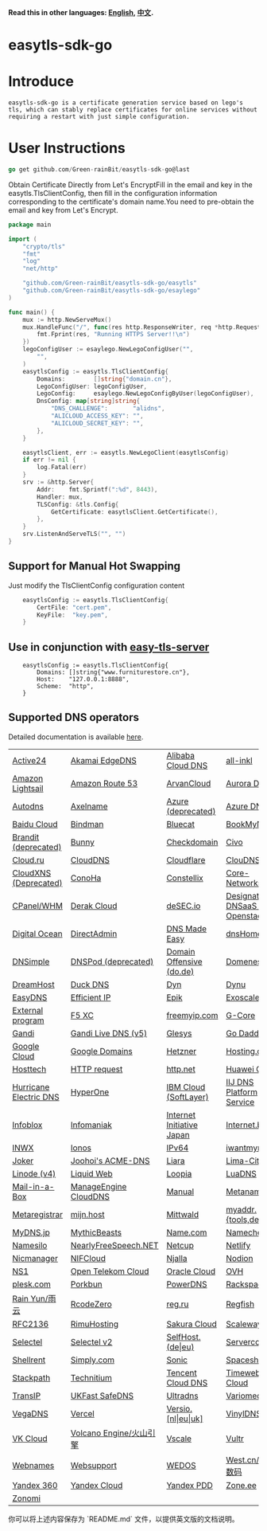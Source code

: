 **Read this in other languages: [English](README.md), [中文](README_zh.md).**

# easytls-sdk-go

# Introduce

    easytls-sdk-go is a certificate generation service based on lego's tls, which can stably replace certificates for online services without requiring a restart with just simple configuration.

# User Instructions

```go
go get github.com/Green-rainBit/easytls-sdk-go@last
```

Obtain Certificate Directly from Let's EncryptFill in the email and key in the easytls.TlsClientConfig, then fill in the configuration information corresponding to the certificate's domain name.You need to pre-obtain the email and key from Let's Encrypt.

```go
package main

import (
	"crypto/tls"
	"fmt"
	"log"
	"net/http"

	"github.com/Green-rainBit/easytls-sdk-go/easytls"
	"github.com/Green-rainBit/easytls-sdk-go/esaylego"
)

func main() {
	mux := http.NewServeMux()
	mux.HandleFunc("/", func(res http.ResponseWriter, req *http.Request) {
		fmt.Fprint(res, "Running HTTPS Server!!\n")
	})
	legoConfigUser := esaylego.NewLegoConfigUser("",
		"",
	)
	easytlsConfig := easytls.TlsClientConfig{
		Domains:        []string{"domain.cn"},
		LegoConfigUser: legoConfigUser,
		LegoConfig:     esaylego.NewLegoConfigByUser(legoConfigUser),
		DnsConfig: map[string]string{
			"DNS_CHALLENGE":       "alidns",
			"ALICLOUD_ACCESS_KEY": "",
			"ALICLOUD_SECRET_KEY": "",
		},
	}

	easytlsClient, err := easytls.NewLegoClient(easytlsConfig)
	if err != nil {
		log.Fatal(err)
	}
	srv := &http.Server{
		Addr:    fmt.Sprintf(":%d", 8443),
		Handler: mux,
		TLSConfig: &tls.Config{
			GetCertificate: easytlsClient.GetCertificate(),
		},
	}
	srv.ListenAndServeTLS("", "")
}

```

## Support for Manual Hot Swapping

Just modify the TlsClientConfig configuration content

```go
	easytlsConfig := easytls.TlsClientConfig{
		CertFile: "cert.pem",
		KeyFile:  "key.pem",
	}
```

## Use in conjunction with [easy-tls-server](https://github.com/Green-rainBit/easy-tls-server)

```
	easytlsConfig := easytls.TlsClientConfig{
		Domains: []string{"www.furniturestore.cn"},
		Host:    "127.0.0.1:8888",
		Scheme:  "http",
	}
```



## Supported DNS operators

Detailed documentation is available [here](https://go-acme.github.io/lego/dns).

<!-- START DNS PROVIDERS LIST -->

<table><tr>
  <td><a href="https://go-acme.github.io/lego/dns/active24/">Active24</a></td>
  <td><a href="https://go-acme.github.io/lego/dns/edgedns/">Akamai EdgeDNS</a></td>
  <td><a href="https://go-acme.github.io/lego/dns/alidns/">Alibaba Cloud DNS</a></td>
  <td><a href="https://go-acme.github.io/lego/dns/allinkl/">all-inkl</a></td>
</tr><tr>
  <td><a href="https://go-acme.github.io/lego/dns/lightsail/">Amazon Lightsail</a></td>
  <td><a href="https://go-acme.github.io/lego/dns/route53/">Amazon Route 53</a></td>
  <td><a href="https://go-acme.github.io/lego/dns/arvancloud/">ArvanCloud</a></td>
  <td><a href="https://go-acme.github.io/lego/dns/auroradns/">Aurora DNS</a></td>
</tr><tr>
  <td><a href="https://go-acme.github.io/lego/dns/autodns/">Autodns</a></td>
  <td><a href="https://go-acme.github.io/lego/dns/axelname/">Axelname</a></td>
  <td><a href="https://go-acme.github.io/lego/dns/azure/">Azure (deprecated)</a></td>
  <td><a href="https://go-acme.github.io/lego/dns/azuredns/">Azure DNS</a></td>
</tr><tr>
  <td><a href="https://go-acme.github.io/lego/dns/baiducloud/">Baidu Cloud</a></td>
  <td><a href="https://go-acme.github.io/lego/dns/bindman/">Bindman</a></td>
  <td><a href="https://go-acme.github.io/lego/dns/bluecat/">Bluecat</a></td>
  <td><a href="https://go-acme.github.io/lego/dns/bookmyname/">BookMyName</a></td>
</tr><tr>
  <td><a href="https://go-acme.github.io/lego/dns/brandit/">Brandit (deprecated)</a></td>
  <td><a href="https://go-acme.github.io/lego/dns/bunny/">Bunny</a></td>
  <td><a href="https://go-acme.github.io/lego/dns/checkdomain/">Checkdomain</a></td>
  <td><a href="https://go-acme.github.io/lego/dns/civo/">Civo</a></td>
</tr><tr>
  <td><a href="https://go-acme.github.io/lego/dns/cloudru/">Cloud.ru</a></td>
  <td><a href="https://go-acme.github.io/lego/dns/clouddns/">CloudDNS</a></td>
  <td><a href="https://go-acme.github.io/lego/dns/cloudflare/">Cloudflare</a></td>
  <td><a href="https://go-acme.github.io/lego/dns/cloudns/">ClouDNS</a></td>
</tr><tr>
  <td><a href="https://go-acme.github.io/lego/dns/cloudxns/">CloudXNS (Deprecated)</a></td>
  <td><a href="https://go-acme.github.io/lego/dns/conoha/">ConoHa</a></td>
  <td><a href="https://go-acme.github.io/lego/dns/constellix/">Constellix</a></td>
  <td><a href="https://go-acme.github.io/lego/dns/corenetworks/">Core-Networks</a></td>
</tr><tr>
  <td><a href="https://go-acme.github.io/lego/dns/cpanel/">CPanel/WHM</a></td>
  <td><a href="https://go-acme.github.io/lego/dns/derak/">Derak Cloud</a></td>
  <td><a href="https://go-acme.github.io/lego/dns/desec/">deSEC.io</a></td>
  <td><a href="https://go-acme.github.io/lego/dns/designate/">Designate DNSaaS for Openstack</a></td>
</tr><tr>
  <td><a href="https://go-acme.github.io/lego/dns/digitalocean/">Digital Ocean</a></td>
  <td><a href="https://go-acme.github.io/lego/dns/directadmin/">DirectAdmin</a></td>
  <td><a href="https://go-acme.github.io/lego/dns/dnsmadeeasy/">DNS Made Easy</a></td>
  <td><a href="https://go-acme.github.io/lego/dns/dnshomede/">dnsHome.de</a></td>
</tr><tr>
  <td><a href="https://go-acme.github.io/lego/dns/dnsimple/">DNSimple</a></td>
  <td><a href="https://go-acme.github.io/lego/dns/dnspod/">DNSPod (deprecated)</a></td>
  <td><a href="https://go-acme.github.io/lego/dns/dode/">Domain Offensive (do.de)</a></td>
  <td><a href="https://go-acme.github.io/lego/dns/domeneshop/">Domeneshop</a></td>
</tr><tr>
  <td><a href="https://go-acme.github.io/lego/dns/dreamhost/">DreamHost</a></td>
  <td><a href="https://go-acme.github.io/lego/dns/duckdns/">Duck DNS</a></td>
  <td><a href="https://go-acme.github.io/lego/dns/dyn/">Dyn</a></td>
  <td><a href="https://go-acme.github.io/lego/dns/dynu/">Dynu</a></td>
</tr><tr>
  <td><a href="https://go-acme.github.io/lego/dns/easydns/">EasyDNS</a></td>
  <td><a href="https://go-acme.github.io/lego/dns/efficientip/">Efficient IP</a></td>
  <td><a href="https://go-acme.github.io/lego/dns/epik/">Epik</a></td>
  <td><a href="https://go-acme.github.io/lego/dns/exoscale/">Exoscale</a></td>
</tr><tr>
  <td><a href="https://go-acme.github.io/lego/dns/exec/">External program</a></td>
  <td><a href="https://go-acme.github.io/lego/dns/f5xc/">F5 XC</a></td>
  <td><a href="https://go-acme.github.io/lego/dns/freemyip/">freemyip.com</a></td>
  <td><a href="https://go-acme.github.io/lego/dns/gcore/">G-Core</a></td>
</tr><tr>
  <td><a href="https://go-acme.github.io/lego/dns/gandi/">Gandi</a></td>
  <td><a href="https://go-acme.github.io/lego/dns/gandiv5/">Gandi Live DNS (v5)</a></td>
  <td><a href="https://go-acme.github.io/lego/dns/glesys/">Glesys</a></td>
  <td><a href="https://go-acme.github.io/lego/dns/godaddy/">Go Daddy</a></td>
</tr><tr>
  <td><a href="https://go-acme.github.io/lego/dns/gcloud/">Google Cloud</a></td>
  <td><a href="https://go-acme.github.io/lego/dns/googledomains/">Google Domains</a></td>
  <td><a href="https://go-acme.github.io/lego/dns/hetzner/">Hetzner</a></td>
  <td><a href="https://go-acme.github.io/lego/dns/hostingde/">Hosting.de</a></td>
</tr><tr>
  <td><a href="https://go-acme.github.io/lego/dns/hosttech/">Hosttech</a></td>
  <td><a href="https://go-acme.github.io/lego/dns/httpreq/">HTTP request</a></td>
  <td><a href="https://go-acme.github.io/lego/dns/httpnet/">http.net</a></td>
  <td><a href="https://go-acme.github.io/lego/dns/huaweicloud/">Huawei Cloud</a></td>
</tr><tr>
  <td><a href="https://go-acme.github.io/lego/dns/hurricane/">Hurricane Electric DNS</a></td>
  <td><a href="https://go-acme.github.io/lego/dns/hyperone/">HyperOne</a></td>
  <td><a href="https://go-acme.github.io/lego/dns/ibmcloud/">IBM Cloud (SoftLayer)</a></td>
  <td><a href="https://go-acme.github.io/lego/dns/iijdpf/">IIJ DNS Platform Service</a></td>
</tr><tr>
  <td><a href="https://go-acme.github.io/lego/dns/infoblox/">Infoblox</a></td>
  <td><a href="https://go-acme.github.io/lego/dns/infomaniak/">Infomaniak</a></td>
  <td><a href="https://go-acme.github.io/lego/dns/iij/">Internet Initiative Japan</a></td>
  <td><a href="https://go-acme.github.io/lego/dns/internetbs/">Internet.bs</a></td>
</tr><tr>
  <td><a href="https://go-acme.github.io/lego/dns/inwx/">INWX</a></td>
  <td><a href="https://go-acme.github.io/lego/dns/ionos/">Ionos</a></td>
  <td><a href="https://go-acme.github.io/lego/dns/ipv64/">IPv64</a></td>
  <td><a href="https://go-acme.github.io/lego/dns/iwantmyname/">iwantmyname</a></td>
</tr><tr>
  <td><a href="https://go-acme.github.io/lego/dns/joker/">Joker</a></td>
  <td><a href="https://go-acme.github.io/lego/dns/acme-dns/">Joohoi&#39;s ACME-DNS</a></td>
  <td><a href="https://go-acme.github.io/lego/dns/liara/">Liara</a></td>
  <td><a href="https://go-acme.github.io/lego/dns/limacity/">Lima-City</a></td>
</tr><tr>
  <td><a href="https://go-acme.github.io/lego/dns/linode/">Linode (v4)</a></td>
  <td><a href="https://go-acme.github.io/lego/dns/liquidweb/">Liquid Web</a></td>
  <td><a href="https://go-acme.github.io/lego/dns/loopia/">Loopia</a></td>
  <td><a href="https://go-acme.github.io/lego/dns/luadns/">LuaDNS</a></td>
</tr><tr>
  <td><a href="https://go-acme.github.io/lego/dns/mailinabox/">Mail-in-a-Box</a></td>
  <td><a href="https://go-acme.github.io/lego/dns/manageengine/">ManageEngine CloudDNS</a></td>
  <td><a href="https://go-acme.github.io/lego/dns/manual/">Manual</a></td>
  <td><a href="https://go-acme.github.io/lego/dns/metaname/">Metaname</a></td>
</tr><tr>
  <td><a href="https://go-acme.github.io/lego/dns/metaregistrar/">Metaregistrar</a></td>
  <td><a href="https://go-acme.github.io/lego/dns/mijnhost/">mijn.host</a></td>
  <td><a href="https://go-acme.github.io/lego/dns/mittwald/">Mittwald</a></td>
  <td><a href="https://go-acme.github.io/lego/dns/myaddr/">myaddr.{tools,dev,io}</a></td>
</tr><tr>
  <td><a href="https://go-acme.github.io/lego/dns/mydnsjp/">MyDNS.jp</a></td>
  <td><a href="https://go-acme.github.io/lego/dns/mythicbeasts/">MythicBeasts</a></td>
  <td><a href="https://go-acme.github.io/lego/dns/namedotcom/">Name.com</a></td>
  <td><a href="https://go-acme.github.io/lego/dns/namecheap/">Namecheap</a></td>
</tr><tr>
  <td><a href="https://go-acme.github.io/lego/dns/namesilo/">Namesilo</a></td>
  <td><a href="https://go-acme.github.io/lego/dns/nearlyfreespeech/">NearlyFreeSpeech.NET</a></td>
  <td><a href="https://go-acme.github.io/lego/dns/netcup/">Netcup</a></td>
  <td><a href="https://go-acme.github.io/lego/dns/netlify/">Netlify</a></td>
</tr><tr>
  <td><a href="https://go-acme.github.io/lego/dns/nicmanager/">Nicmanager</a></td>
  <td><a href="https://go-acme.github.io/lego/dns/nifcloud/">NIFCloud</a></td>
  <td><a href="https://go-acme.github.io/lego/dns/njalla/">Njalla</a></td>
  <td><a href="https://go-acme.github.io/lego/dns/nodion/">Nodion</a></td>
</tr><tr>
  <td><a href="https://go-acme.github.io/lego/dns/ns1/">NS1</a></td>
  <td><a href="https://go-acme.github.io/lego/dns/otc/">Open Telekom Cloud</a></td>
  <td><a href="https://go-acme.github.io/lego/dns/oraclecloud/">Oracle Cloud</a></td>
  <td><a href="https://go-acme.github.io/lego/dns/ovh/">OVH</a></td>
</tr><tr>
  <td><a href="https://go-acme.github.io/lego/dns/plesk/">plesk.com</a></td>
  <td><a href="https://go-acme.github.io/lego/dns/porkbun/">Porkbun</a></td>
  <td><a href="https://go-acme.github.io/lego/dns/pdns/">PowerDNS</a></td>
  <td><a href="https://go-acme.github.io/lego/dns/rackspace/">Rackspace</a></td>
</tr><tr>
  <td><a href="https://go-acme.github.io/lego/dns/rainyun/">Rain Yun/雨云</a></td>
  <td><a href="https://go-acme.github.io/lego/dns/rcodezero/">RcodeZero</a></td>
  <td><a href="https://go-acme.github.io/lego/dns/regru/">reg.ru</a></td>
  <td><a href="https://go-acme.github.io/lego/dns/regfish/">Regfish</a></td>
</tr><tr>
  <td><a href="https://go-acme.github.io/lego/dns/rfc2136/">RFC2136</a></td>
  <td><a href="https://go-acme.github.io/lego/dns/rimuhosting/">RimuHosting</a></td>
  <td><a href="https://go-acme.github.io/lego/dns/sakuracloud/">Sakura Cloud</a></td>
  <td><a href="https://go-acme.github.io/lego/dns/scaleway/">Scaleway</a></td>
</tr><tr>
  <td><a href="https://go-acme.github.io/lego/dns/selectel/">Selectel</a></td>
  <td><a href="https://go-acme.github.io/lego/dns/selectelv2/">Selectel v2</a></td>
  <td><a href="https://go-acme.github.io/lego/dns/selfhostde/">SelfHost.(de|eu)</a></td>
  <td><a href="https://go-acme.github.io/lego/dns/servercow/">Servercow</a></td>
</tr><tr>
  <td><a href="https://go-acme.github.io/lego/dns/shellrent/">Shellrent</a></td>
  <td><a href="https://go-acme.github.io/lego/dns/simply/">Simply.com</a></td>
  <td><a href="https://go-acme.github.io/lego/dns/sonic/">Sonic</a></td>
  <td><a href="https://go-acme.github.io/lego/dns/spaceship/">Spaceship</a></td>
</tr><tr>
  <td><a href="https://go-acme.github.io/lego/dns/stackpath/">Stackpath</a></td>
  <td><a href="https://go-acme.github.io/lego/dns/technitium/">Technitium</a></td>
  <td><a href="https://go-acme.github.io/lego/dns/tencentcloud/">Tencent Cloud DNS</a></td>
  <td><a href="https://go-acme.github.io/lego/dns/timewebcloud/">Timeweb Cloud</a></td>
</tr><tr>
  <td><a href="https://go-acme.github.io/lego/dns/transip/">TransIP</a></td>
  <td><a href="https://go-acme.github.io/lego/dns/safedns/">UKFast SafeDNS</a></td>
  <td><a href="https://go-acme.github.io/lego/dns/ultradns/">Ultradns</a></td>
  <td><a href="https://go-acme.github.io/lego/dns/variomedia/">Variomedia</a></td>
</tr><tr>
  <td><a href="https://go-acme.github.io/lego/dns/vegadns/">VegaDNS</a></td>
  <td><a href="https://go-acme.github.io/lego/dns/vercel/">Vercel</a></td>
  <td><a href="https://go-acme.github.io/lego/dns/versio/">Versio.[nl|eu|uk]</a></td>
  <td><a href="https://go-acme.github.io/lego/dns/vinyldns/">VinylDNS</a></td>
</tr><tr>
  <td><a href="https://go-acme.github.io/lego/dns/vkcloud/">VK Cloud</a></td>
  <td><a href="https://go-acme.github.io/lego/dns/volcengine/">Volcano Engine/火山引擎</a></td>
  <td><a href="https://go-acme.github.io/lego/dns/vscale/">Vscale</a></td>
  <td><a href="https://go-acme.github.io/lego/dns/vultr/">Vultr</a></td>
</tr><tr>
  <td><a href="https://go-acme.github.io/lego/dns/webnames/">Webnames</a></td>
  <td><a href="https://go-acme.github.io/lego/dns/websupport/">Websupport</a></td>
  <td><a href="https://go-acme.github.io/lego/dns/wedos/">WEDOS</a></td>
  <td><a href="https://go-acme.github.io/lego/dns/westcn/">West.cn/西部数码</a></td>
</tr><tr>
  <td><a href="https://go-acme.github.io/lego/dns/yandex360/">Yandex 360</a></td>
  <td><a href="https://go-acme.github.io/lego/dns/yandexcloud/">Yandex Cloud</a></td>
  <td><a href="https://go-acme.github.io/lego/dns/yandex/">Yandex PDD</a></td>
  <td><a href="https://go-acme.github.io/lego/dns/zoneee/">Zone.ee</a></td>
</tr><tr>
  <td><a href="https://go-acme.github.io/lego/dns/zonomi/">Zonomi</a></td>
  <td></td>
  <td></td>
  <td></td>
</tr></table>
你可以将上述内容保存为 `README.md` 文件，以提供英文版的文档说明。

